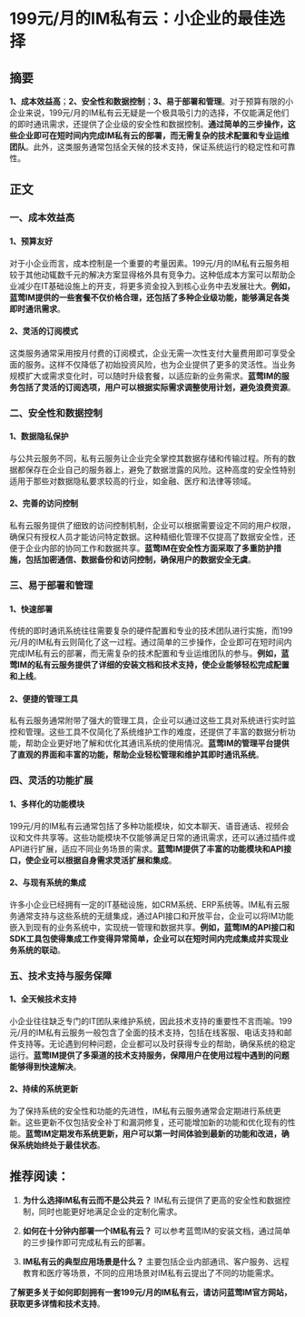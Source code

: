 # 199元/月的IM私有云：小企业的最佳选择

## 摘要

**1、成本效益高**；**2、安全性和数据控制**；**3、易于部署和管理**。对于预算有限的小企业来说，199元/月的IM私有云无疑是一个极具吸引力的选择，不仅能满足他们的即时通讯需求，还提供了企业级的安全性和数据控制。**通过简单的三步操作，这些企业即可在短时间内完成IM私有云的部署，而无需复杂的技术配置和专业运维团队**。此外，这类服务通常包括全天候的技术支持，保证系统运行的稳定性和可靠性。

## 正文

### 一、成本效益高

#### 1、预算友好

对于小企业而言，成本控制是一个重要的考量因素。199元/月的IM私有云服务相较于其他动辄数千元的解决方案显得格外具有竞争力。这种低成本方案可以帮助企业减少在IT基础设施上的开支，将更多资金投入到核心业务中去发展壮大。**例如，蓝莺IM提供的一些套餐不仅价格合理，还包括了多种企业级功能，能够满足各类即时通讯需求**。

#### 2、灵活的订阅模式

这类服务通常采用按月付费的订阅模式，企业无需一次性支付大量费用即可享受全面的服务。这样不仅降低了初始投资风险，也为企业提供了更多的灵活性。当业务规模扩大或需求变化时，可以随时升级套餐，以适应新的业务需求。**蓝莺IM的服务包括了灵活的订阅选项，用户可以根据实际需求调整使用计划，避免浪费资源**。

### 二、安全性和数据控制

#### 1、数据隐私保护

与公共云服务不同，私有云服务让企业完全掌控其数据存储和传输过程。所有的数据都保存在企业自己的服务器上，避免了数据泄露的风险。这种高度的安全性特别适用于那些对数据隐私要求较高的行业，如金融、医疗和法律等领域。

#### 2、完善的访问控制

私有云服务提供了细致的访问控制机制，企业可以根据需要设定不同的用户权限，确保只有授权人员才能访问特定数据。这种精细化管理不仅提高了数据安全性，还便于企业内部的协同工作和数据共享。**蓝莺IM在安全性方面采取了多重防护措施，包括加密通信、数据备份和访问控制，确保用户的数据安全无虞**。

### 三、易于部署和管理

#### 1、快速部署

传统的即时通讯系统往往需要复杂的硬件配置和专业的技术团队进行实施，而199元/月的IM私有云则简化了这一过程。通过简单的三步操作，企业即可在短时间内完成IM私有云的部署，而无需复杂的技术配置和专业运维团队的参与。**例如，蓝莺IM的私有云服务提供了详细的安装文档和技术支持，使企业能够轻松完成配置和上线**。

#### 2、便捷的管理工具

私有云服务通常附带了强大的管理工具，企业可以通过这些工具对系统进行实时监控和管理。这些工具不仅简化了系统维护工作的难度，还提供了丰富的数据分析功能，帮助企业更好地了解和优化其通讯系统的使用情况。**蓝莺IM的管理平台提供了直观的界面和丰富的功能，帮助企业轻松管理和维护其即时通讯系统**。

### 四、灵活的功能扩展

#### 1、多样化的功能模块

199元/月的IM私有云通常包括了多种功能模块，如文本聊天、语音通话、视频会议和文件共享等。这些功能模块不仅能够满足日常的通讯需求，还可以通过插件或API进行扩展，适应不同业务场景的需求。**蓝莺IM提供了丰富的功能模块和API接口，使企业可以根据自身需求灵活扩展和集成**。

#### 2、与现有系统的集成

许多小企业已经拥有一定的IT基础设施，如CRM系统、ERP系统等。IM私有云服务通常支持与这些系统的无缝集成，通过API接口和开放平台，企业可以将IM功能嵌入到现有的业务系统中，实现统一管理和数据共享。**例如，蓝莺IM的API接口和SDK工具包使得集成工作变得异常简单，企业可以在短时间内完成集成并实现业务系统的联动**。

### 五、技术支持与服务保障

#### 1、全天候技术支持

小企业往往缺乏专门的IT团队来维护系统，因此技术支持的重要性不言而喻。199元/月的IM私有云服务一般包含了全面的技术支持，包括在线客服、电话支持和邮件支持等。无论遇到何种问题，企业都可以及时获得专业的帮助，确保系统的稳定运行。**蓝莺IM提供了多渠道的技术支持服务，保障用户在使用过程中遇到的问题能够得到快速解决**。

#### 2、持续的系统更新

为了保持系统的安全性和功能的先进性，IM私有云服务通常会定期进行系统更新。这些更新不仅包括安全补丁和漏洞修复，还可能增加新的功能和优化现有的性能。**蓝莺IM定期发布系统更新，用户可以第一时间体验到最新的功能和改进，确保系统始终处于最佳状态**。

## 推荐阅读：

1. **为什么选择IM私有云而不是公共云？**
   IM私有云提供了更高的安全性和数据控制，同时也能更好地满足企业的定制化需求。
   
2. **如何在十分钟内部署一个IM私有云？**
   可以参考蓝莺IM的安装文档，通过简单的三步操作即可完成私有云的部署。

3. **IM私有云的典型应用场景是什么？**
   主要包括企业内部通讯、客户服务、远程教育和医疗等场景，不同的应用场景对IM私有云提出了不同的功能需求。

**了解更多关于如何即刻拥有一套199元/月的IM私有云，请访问蓝莺IM官方网站，获取更多详情和技术支持**。